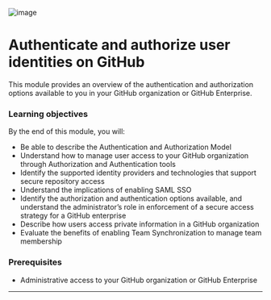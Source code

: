 ![image](https://github.com/AndreCoutinhom/github_administration_study_path/assets/91290799/6b59373f-ad7f-4ba4-989a-3083e01a5399)

# Authenticate and authorize user identities on GitHub

This module provides an overview of the authentication and authorization options available to you in your GitHub organization or GitHub Enterprise.

### Learning objectives

By the end of this module, you will:

* Be able to describe the Authentication and Authorization Model
* Understand how to manage user access to your GitHub organization through Authorization and Authentication tools
* Identify the supported identity providers and technologies that support secure repository access
* Understand the implications of enabling SAML SSO
* Identify the authorization and authentication options available, and understand the administrator’s role in enforcement of a secure access strategy for a GitHub enterprise
* Describe how users access private information in a GitHub organization
* Evaluate the benefits of enabling Team Synchronization to manage team membership

### Prerequisites

* Administrative access to your GitHub organization or GitHub Enterprise

---
